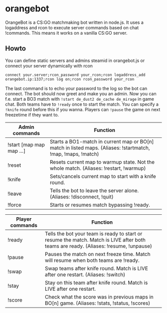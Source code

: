 # orangebot
OrangeBot is a CS:GO matchmaking bot written in node.js. It uses a logaddress and rcon to execute server commands based on chat !commands. This means it works on a vanilla CS:GO server.

## Howto
You can define static servers and admins steamid in orangebot.js or connect your server dynamically with rcon
```
connect your.server;rcon_password your_rcon;rcon logaddress_add orangebot.ip:1337;rcon log on;rcon rcon_password your_rcon
```
The last command is to echo your password to the log so the bot can connect. The bot should now greet and make you an admin. Now you can f.e. start a BO3 match with `!start de_dust2 de_cache de_mirage` in game chat. Both teams have to `!ready` once to start the match. You can specify a `!knife` round before this if you wanna. Players can `!pause` the game on next freezetime if they want to.

| Admin commands         | Function                                                                                                                              |
|------------------------|---------------------------------------------------------------------------------------------------------------------------------------|
| !start [map map map …] | Starts a BO1-match in current map or BO[n] match in listed maps. (Aliases: !startmatch, !map, !maps, !match)                      |
| !reset                 | Resets current map to warmup state. Not the whole match. (Aliases: !restart, !warmup)                                                 |
| !knife                 | Sets/cancels current map to start with a knife round.                                                                                 |
| !leave                 | Tells the bot to leave the server alone. (Aliases: !disconnect, !quit)                                                                |
| !force                 | Starts or resumes match bypassing !ready.                                                                                             |

| Player commands        | Function                                                                                                                              |
|------------------------|---------------------------------------------------------------------------------------------------------------------------------------|
| !ready                 | Tells the bot your team is ready to start or resume the match. Match is LIVE after both teams are ready. (Aliases: !resume, !unpause) |
| !pause                 | Pauses the match on next freeze time. Match will resume when both teams are !ready.                                                   |
| !swap                  | Swap teams after knife round. Match is LIVE after one restart. (Aliases: !switch)                                                     |
| !stay                  | Stay on this team after knife round. Match is LIVE after one restart.                                                                 |
| !score                 | Check what the score was in previous maps in BO[n] game. (Aliases: !stats, !status, !scores)                                          |

